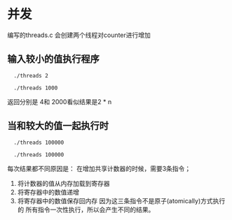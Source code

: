 # 并发
编写的threads.c 会创建两个线程对counter进行增加

## 输入较小的值执行程序

```
  ./threads 2
```

```
  ./threads 1000
```

返回分别是 4和 2000看似结果是2 * n


## 当和较大的值一起执行时


```
  ./threads 100000
```

```
  ./threads 100000
```

每次结果都不同原因是：
在增加共享计数器的时候，需要3条指令；
1. 将计数器的值从内存加载到寄存器
2. 将寄存器中的数值递增
3. 将寄存器中的数值保存回内存
因为这三条指令不是原子(atomically)方式执行的 所有指令一次性执行，所以会产生不同的结果。